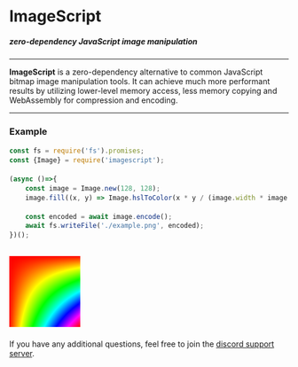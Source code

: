 # ImageScript
##### zero-dependency JavaScript image manipulation

---

**ImageScript** is a zero-dependency alternative to common JavaScript bitmap image manipulation tools.
It can achieve much more performant results by utilizing lower-level memory access, less memory copying and WebAssembly for compression and encoding.

---

### Example
```js
const fs = require('fs').promises;
const {Image} = require('imagescript');

(async ()=>{
    const image = Image.new(128, 128);
    image.fill((x, y) => Image.hslToColor(x * y / (image.width * image.height), 1, 0.5));

    const encoded = await image.encode();
    await fs.writeFile('./example.png', encoded);
})();
```

![Example](./.github/example.png)
---

If you have any additional questions, feel free to join the [discord support server](https://discord.gg/8hPrwAH).